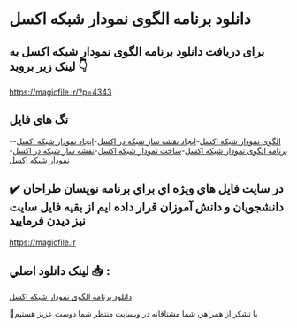 # دانلود برنامه الگوی نمودار شبکه اکسل

## برای دریافت دانلود برنامه الگوی نمودار شبکه اکسل به لینک زیر بروید 👇

https://magicfile.ir/?p=4343

## تگ های فایل

-[الگوی نمودار شبکه اکسل](https://magicfile.ir/product/%d8%a8%d8%b1%d9%86%d8%a7%d9%85%d9%87%d8%a7%d9%84%da%af%d9%88%db%8c-%d9%86%d9%85%d9%88%d8%af%d8%a7%d8%b1-%d8%b4%d8%a8%da%a9%d9%87-%d8%a7%da%a9%d8%b3%d9%84/)-[ایجاد نقشه ساز شبکه در اکسل](https://magicfile.ir/product/%d8%a8%d8%b1%d9%86%d8%a7%d9%85%d9%87%d8%a7%d9%84%da%af%d9%88%db%8c-%d9%86%d9%85%d9%88%d8%af%d8%a7%d8%b1-%d8%b4%d8%a8%da%a9%d9%87-%d8%a7%da%a9%d8%b3%d9%84/)-[ایجاد نمودار شبکه اکسل](https://magicfile.ir/product/%d8%a8%d8%b1%d9%86%d8%a7%d9%85%d9%87%d8%a7%d9%84%da%af%d9%88%db%8c-%d9%86%d9%85%d9%88%d8%af%d8%a7%d8%b1-%d8%b4%d8%a8%da%a9%d9%87-%d8%a7%da%a9%d8%b3%d9%84/)-[برنامه الگوی نمودار شبکه اکسل](https://magicfile.ir/product/%d8%a8%d8%b1%d9%86%d8%a7%d9%85%d9%87%d8%a7%d9%84%da%af%d9%88%db%8c-%d9%86%d9%85%d9%88%d8%af%d8%a7%d8%b1-%d8%b4%d8%a8%da%a9%d9%87-%d8%a7%da%a9%d8%b3%d9%84/)-[ساخت نمودار شبکه اکسل](https://magicfile.ir/product/%d8%a8%d8%b1%d9%86%d8%a7%d9%85%d9%87%d8%a7%d9%84%da%af%d9%88%db%8c-%d9%86%d9%85%d9%88%d8%af%d8%a7%d8%b1-%d8%b4%d8%a8%da%a9%d9%87-%d8%a7%da%a9%d8%b3%d9%84/)-[نقشه ساز شبکه در اکسل](https://magicfile.ir/product/%d8%a8%d8%b1%d9%86%d8%a7%d9%85%d9%87%d8%a7%d9%84%da%af%d9%88%db%8c-%d9%86%d9%85%d9%88%d8%af%d8%a7%d8%b1-%d8%b4%d8%a8%da%a9%d9%87-%d8%a7%da%a9%d8%b3%d9%84/)-[نمودار شبکه اکسل](https://magicfile.ir/product/%d8%a8%d8%b1%d9%86%d8%a7%d9%85%d9%87%d8%a7%d9%84%da%af%d9%88%db%8c-%d9%86%d9%85%d9%88%d8%af%d8%a7%d8%b1-%d8%b4%d8%a8%da%a9%d9%87-%d8%a7%da%a9%d8%b3%d9%84/)

## ✔️ در سايت فايل هاي ويژه اي براي برنامه نويسان طراحان دانشجويان و دانش آموزان قرار داده ايم از بقيه فايل سايت نيز ديدن فرماييد

https://magicfile.ir


## لينک دانلود اصلي 📥 :

[دانلود برنامه الگوی نمودار شبکه اکسل](https://magicfile.ir/product/%d8%a8%d8%b1%d9%86%d8%a7%d9%85%d9%87%d8%a7%d9%84%da%af%d9%88%db%8c-%d9%86%d9%85%d9%88%d8%af%d8%a7%d8%b1-%d8%b4%d8%a8%da%a9%d9%87-%d8%a7%da%a9%d8%b3%d9%84/) 


🙏با تشکر از همراهي شما مشتاقانه در وبسایت منتظر شما دوست عزیز هستیم

